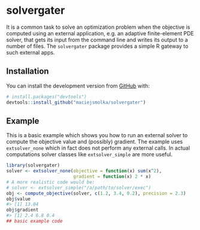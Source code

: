
<!-- README.md is generated from README.Rmd. Please edit that file -->

# solvergater

<!-- badges: start -->

<!-- badges: end -->

It is a common task to solve an optimization problem when the objective
is computed using an external application, e.g. an adaptive
finite-element PDE solver, that gets its input from the command line and
writes its output to a number of files. The `solvergater` package
provides a simple R gateway to such external apps.

## Installation

<!--
You can install the released version of solvergater from 
[CRAN](https://CRAN.R-project.org) with:
-->

<!--
``` r
install.packages("solvergater")
```
-->

<!--
And 
-->

You can install the development version from
[GitHub](https://github.com/) with:

``` r
# install.packages("devtools")
devtools::install_github("maciejsmolka/solvergater")
```

## Example

This is a basic example which shows you how to run an external solver to
compute the objective value and (possibly) gradient. The example uses
`extsolver_none` which in fact does not perform any external calls. In
actual computations solver classes like `extsolver_simple` are more
useful.

``` r
library(solvergater)
solver <- extsolver_none(objective = function(x) sum(x^2), 
                         gradient = function(x) 2 * x)
# A more realistic code would be:
# solver <- extsolver_simple("/a/path/to/solver/exec")
obj <- compute_objective(solver, c(1.2, 3.4, 0.2), precision = 2.3)
obj$value
#> [1] 13.04
obj$gradient
#> [1] 2.4 6.8 0.4
## basic example code
```
